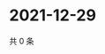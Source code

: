 # 2021-12-29

共 0 条

<!-- BEGIN WEIBO -->
<!-- 最后更新时间 Wed Dec 29 2021 20:15:09 GMT+0800 (China Standard Time) -->

<!-- END WEIBO -->
